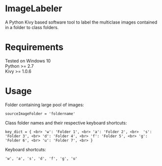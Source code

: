 # ImageLabeler
A Python Kivy based software tool to label the multiclase images contained in a folder to class folders.

# Requirements 
Tested on Windows 10 <br>
Python >= 2.7 <br>
Kivy >= 1.0.6

# Usage
Folder containing large pool of images: 

`sourceImageFolder = 'foldername'`

Class folder names and their respective keyboard shortcuts:

`key_dict = { <br>
    'w': 'Folder 1', <br>
    'a': 'Folder 2', <br> 
    's': 'Folder 3', <br>
    'd': 'Folder 4', <br>
    'f': 'Folder 5', <br>
    'g': 'Folder 6', <br>
    'u': 'Folder 7', <br>
}`

Keyboard shortcuts:

`'w', 'a', 's', 'd', 'f', 'g', 'u'`
